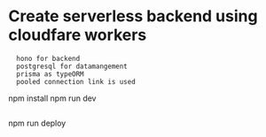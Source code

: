 # Create serverless backend using cloudfare workers 
```TeckStack
  hono for backend
  postgresql for datamangement
  prisma as typeORM
  pooled connection link is used 
```
npm install
npm run dev
```

```
npm run deploy
```
